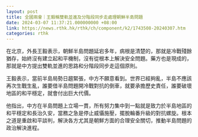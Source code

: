 ```yaml
---
layout: post
title: 全國兩會｜王毅稱雙軌並進及分階段同步走處理朝鮮半島問題
date: 2024-03-07 11:37:21.000000000 +08:00
link: https://news.rthk.hk/rthk/ch/component/k2/1743508-20240307.htm
categories: rthk
---
```


在北京，外長王毅表示，朝鮮半島問題延宕多年，病根是清楚的，那就是冷戰殘餘猶存，始終沒有建立起和平機制，沒有從根本上解決安全問題。藥方也是現成的，那就是中方提出雙軌並進的思路和分階段同步走這個原則。

王毅表示，當前半島局勢日趨緊張，中方不願意看到。世界已經夠亂，半島不應該再次生戰生亂，誰要借半島問題開冷戰對抗的倒車，就要承擔歷史責任，誰要破壞地區的和平穩定，就會付出巨大代價。

他指出，中方在半島問題上立場一貫，所有努力集中到一點就是致力於半島地區的和平穩定和長治久安，當務之急是停止威懾施壓，擺脫輪番升級的對抗螺旋。根本之道是重啟和平談判，解決各方尤其是朝鮮方面的合理安全關切，推動半島問題的政治解決進程。
